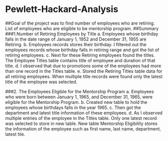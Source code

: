 # Pewlett-Hackard-Analysis
##Goal of the project was to find number of employees who are retiring. List of employees who are eligible to be mentorship program. 
##Summary 
###1.Number of Retiring Employees by Title
a. Employees whose birthday falls in the date range of January 1, 1952 and December 31, 1955 are Retiring. 
b. Employees records stores their birthday. I filtered out the employees records whose birthday falls in retiring range and got the list of retiring employees. 
c. Next for these Retiring employees found the titles. The Employee Titles table contains title of employee and duration of that title. 
d. I observed that due to promotions some of the employees had more than one record in the Titles table. 
e. Stored the Retiring Titles table data for all retiring employees. 
When multiple title records were found only the latest title of the employee was selected.    

###2. The Employees Eligible for the Mentorship Program
a. Employees who were born between January 1, 1965, and December 31, 1965, were eligible for the Mentorship Program. 
b. Created new table to hold the employees whose birthdays falls in the year 1965. 
c. Then got the department and latest title information of these employees. 
d. As I observed multiple entries of the employee in the Titles table.
Only one latest record was selected to store in new table.
New table Mentorship Eligibility stores the information of the employee such as first name, last name, department, latest tile.
